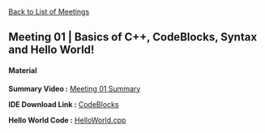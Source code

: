 [Back to List of Meetings](/../..)

## Meeting 01 | Basics of C++, CodeBlocks, Syntax and Hello World!

#### Material

**Summary Video :** [Meeting 01 Summary](https://www.youtube.com/watch?v=tR3oOEh5XN4)

**IDE Download Link :** [CodeBlocks](https://www.codeblocks.org/downloads/binaries/)

**Hello World Code :** [HelloWorld.cpp](/HelloWorld.cpp)


